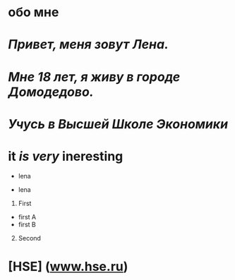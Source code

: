 # обо мне #
# ***Привет, меня зовут Лена.***
# *Мне 18 лет, я живу в городе Домодедово.* #
# ***Учусь в Высшей Школе Экономики*** #
# **it** _is_ _very_ **ineresting** #
+ lena 
- lena
1. First
  + first A
  + first B
2. Second

# [HSE] (www.hse.ru)
